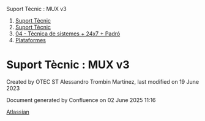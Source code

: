 Suport Tècnic : MUX v3  

1.  [Suport Tècnic](index.md)
2.  [Suport Tècnic](13893782.md)
3.  [04 - Tècnica de sistemes + 24x7 + Padró](26313202.md)
4.  [Plataformes](Plataformes_41520520.md)

Suport Tècnic : MUX v3
======================

Created by OTEC ST Alessandro Trombin Martinez, last modified on 19 June 2023

Document generated by Confluence on 02 June 2025 11:16

[Atlassian](http://www.atlassian.com/)
